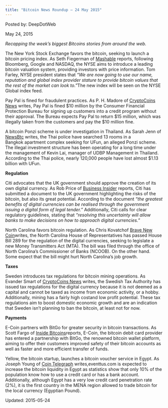 ```yaml
---
title: "Bitcoin News Roundup – 24 May 2015"
---
```


Posted by: DeepDotWeb 

<span>May 24, 2015</span>



<p><em>Recapping the week&#8217;s biggest Bitcoins stories from around the web. </em></p>
<p>The New York Stock Exchange favors the bitcoin, seeking to launch a bitcoin pricing index. As Seth Fiegerman of <a href="http://mashable.com/2015/05/19/new-york-stock-exchange-bitcoin/">Mashable</a> reports, following Bloomberg, Google and NASDAQ, the NYSE aims to introduce a leading bitcoin valuation system, providing investors with price information. Tom Farley, NYSE president states that <em>“We are now going to use our name, reputation and global index provider stature to provide bitcoin values that the rest of the market can look to.”</em>The new index will be seen on the NYSE Global index feed.</p>
<p>Pay Pal is fined for fraudulent practices. As P. H. Madore of <a href="https://www.cryptocoinsnews.com/bitcoin-1-paypal-0-paypal-fined-10-million-deceptive-practices/">CryptoCoins News</a> writes, Pay Pal is fined $10 million by the Consumer Financial Protection Bureau for signing up customers into a credit program without their approval. The Bureau expects Pay Pal to return $15 million, which was illegally taken from the customers and pay the $10 million fine.</p>
<p>A bitcoin Ponzi scheme is under investigation in Thailand. As Sarah Jenn of <a href="http://www.newsbtc.com/2015/05/21/investigations-ongoing-for-bitcoin-ponzi-scheme-in-thailand/">NewsBtc</a> writes, the Thai police have searched 13 rooms in a Bangkok apartment complex seeking for UFun, an alleged Ponzi scheme. The illegal investment structure has been operating for a long time under the management of Kevin Lai, manager of UDBP Management in Thailand. According to the Thai police, nearly 120,000 people have lost almost $1.13 billion with UFun.</p>
<p><strong>Regulation</strong></p>
<p>Citi advocates that the UK government should approve the creation of its own digital currency. As Rob Price of <a href="http://www.businessinsider.com/uk-government-should-make-digital-currency-citi-bitcoin-consultation-document-2015-5">Business Insider</a> reports, Citi has submitted a document to the UK government highlighting the risks of the bitcoin, but also its great potential. According to the document <em>“the </em><em>greatest benefits of digital currencies can be realised through the government issuing a digital form of legal tender.”</em> Additionally, Citi calls for clear regulatory guidelines, stating that <em>“resolving this uncertainty will allow banks to make decisions on how to approach digital currencies.”</em></p>
<p>North Carolina favors bitcoin regulation. As Chris Kovatchof <a href="http://bravenewcoin.com/news/new-bill-in-north-carolina-favors-banks-burdens-bitcoin-business/">Brave New Coin</a>writes, the North Carolina House of Representatives has passed House Bill 289 for the regulation of the digital currencies, seeking to legislate a new Money Transmitters Act (MTA). The bill was filed through the office of North Carolina&#8217;s Commissioner of Banks (NCOOB). On the other hand. Some expect that the bill might hurt North Carolina’s job growth.</p>
<p><strong>Taxes</strong></p>
<p>Sweden introduces tax regulations for bitcoin mining operations. As Evander Smart of <a href="https://www.cryptocoinsnews.com/sweden-outlines-new-bitcoin-tax-regulations-bitcoin-ban/">CryptoCoins News</a> writes, the Swedish Tax Authority has issued tax regulations for the digital currency because it is not deemed as a capital and cannot be taxed as income from economic activity, or a hobby. Additionally, mining has a fairly high costand low profit potential. These tax regulations aim to boost domestic economic growth and are an indication that Sweden isn’t planning to ban the bitcoin, at least not for now.</p>
<p><strong>Payments</strong></p>
<p>E-Coin partners with BitGo for greater security in bitcoin transactions. As Scott Fargo of <a href="http://insidebitcoins.com/news/bitcoin-debit-card-issuer-e-coin-partners-with-bitgo/32668">Inside Bitcoins</a>reports, E-Coin, the bitcoin debit card provider has entered a partnership with BitGo, the renowned bitcoin wallet platform, aiming to offer their customers improved safety of their bitcoin accounts as well as faster and more efficient transfer of funds.</p>
<p>Yellow, the bitcoin startup, launches a bitcoin voucher service in Egypt. As Joseph Young of <a href="http://cointelegraph.com/news/114287/yellow-launches-bitcoin-voucher-service-in-egypt-despite-countrys-tough-market">Coin Telegraph</a> writes,eventtus.com is expected to increase the bitcoin liquidity in Egypt as statistics show that only 10% of the population know how to use a credit card or has a bank account. Additionally, although Egypt has a very low credit card penetration rate (2%), it is the first country in the MENA region allowed to trade bitcoin for the local currency (Egyptian Pound).</p>

Updated: 2015-05-24

    
